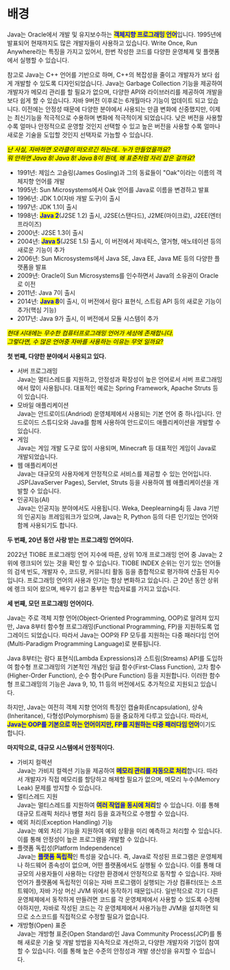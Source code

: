 # 배경

Java는 Oracle에서 개발 및 유지보수하는 <mark style="color:blue;">**객체지향 프로그래밍 언어**</mark>입니다. 1995년에 발표되어 현재까지도 많은 개발자들이 사용하고 있습니다. Write Once, Run Anywhere라는 특징을 가지고 있어서, 한번 작성한 코드를 다양한 운영체제 및 플랫폼에서 실행할 수 있습니다.

참고로 Java는 C++ 언어를 기반으로 하며, C++의 복잡성을 줄이고 개발자가 보다 쉽게 개발할 수 있도록 디자인되었습니다. Java는 Garbage Collection 기능을 제공하여 개발자가 메모리 관리를 할 필요가 없으며, 다양한 API와 라이브러리를 제공하여 개발을 보다 쉽게 할 수 있습니다. 자바 9버전 이후로는 6개월마다 기능이 업데이트 되고 있습니다. 이전에는 안정성 때문에 다양한 분야에서 사용되는 만큼 변화에 신중했지만, 이제는 최신기능을 적극적으로 수용하며 변화에 적극적이게 되었습니다. 낮은 버전을 사용할 수록 얼마나 안정적으로 운영할 것인지 선택할 수 있고 높은 버전을 사용할 수록 얼마나 새로운 기술을 도입할 것인지 선택자로 가늠할 수 있습니다.







_<mark style="background-color:yellow;">난 사실, 자바하면 오라클이 떠오르긴 하는데.. 누가 만들었을까요?</mark>_\
_<mark style="background-color:yellow;">뭐 만하면 Java 8! Java 8! Java 8이 뭔데, 왜 표준처럼 자리 잡은 걸까요?</mark>_

* 1991년: 제임스 고슬링(James Gosling)과 그의 동료들이 "Oak"이라는 이름의 객체지향 언어를 개발
* 1995년: Sun Microsystems에서 Oak 언어를 Java로 이름을 변경하고 발표
* 1996년: JDK 1.0(자바 개발 도구)이 출시
* 1997년: JDK 1.1이 출시
* 1998년: <mark style="color:blue;">**Java 2**</mark>(J2SE 1.2) 출시, J2SE(스탠다드), J2ME(마이크로), J2EE(엔터프라이즈)
* 2000년: J2SE 1.3이 출시
* 2004년: <mark style="color:blue;">**Java 5**</mark>(J2SE 1.5) 출시, 이 버전에서 제네릭스, 열거형, 애노테이션 등의 새로운 기능이 추가
* 2006년: Sun Microsystems에서 Java SE, Java EE, Java ME 등의 다양한 플랫폼을 발표
* 2009년: Oracle이 Sun Microsystems를 인수하면서 Java의 소유권이 Oracle로 이전
* 2011년: Java 7이 출시
* 2014년: <mark style="color:blue;">**Java 8**</mark>이 출시, 이 버전에서 람다 표현식, 스트림 API 등의 새로운 기능이 추가(핵심 기능)
* 2017년: Java 9가 출시, 이 버전에서 모듈 시스템이 추가







_<mark style="background-color:yellow;">현대 시대에는 무수한 컴퓨터프로그래밍 언어가 세상에 존재합니다.</mark>_ \
_<mark style="background-color:yellow;">그렇다면, 수 많은 언어중 자바를 사용하는 이유는 무엇 일까요?</mark>_

**첫 번째, 다양한 분야에서 사용되고 있다.**

* 서버 프로그래밍\
  Java는 멀티스레드를 지원하고, 안정성과 확장성이 높은 언어로서 서버 프로그래밍에서 많이 사용됩니다. 대표적인 예로는 Spring Framework, Apache Struts 등이 있습니다.
* 모바일 애플리케이션\
  Java는 안드로이드(Andriod) 운영체제에서 사용되는 기본 언어 중 하나입니다. 안드로이드 스튜디오와 Java를 함께 사용하여 안드로이드 애플리케이션을 개발할 수 있습니다.
* 게임\
  Java는 게임 개발 도구로 많이 사용되며, Minecraft 등 대표적인 게임이 Java로 개발되었습니다.
* 웹 애플리케이션\
  Java는 대규모의 사용자에게 안정적으로 서비스를 제공할 수 있는 언어입니다. JSP(JavaServer Pages), Servlet, Struts 등을 사용하여 웹 애플리케이션을 개발할 수 있습니다.
* 인공지능(AI)\
  Java는 인공지능 분야에서도 사용됩니다. Weka, Deeplearning4j 등 Java 기반의 인공지능 프레임워크가 있으며, Java는 R, Python 등의 다른 인기있는 언어와 함께 사용되기도 합니다.



**두 번째, 20년 동안 사랑 받는 프로그래밍 언어이다.**

2022년 TIOBE 프로그래밍 언어 지수에 따른, 상위 10개 프로그래밍 언어 중 Java는 2위에 랭크되어 있는 것을 확인 할 수 있습니다. TIOBE INDEX 순위는 인기 있는 언어들의 검색 빈도, 개발자 수, 코드량, 커뮤니티 활동 등을 종합적으로 평가하여 산출된 지수입니다. 프로그래밍 언어의 사용과 인기는 항상 변화하고 있습니다. 근 20년 동안 상위에 렝크 되어 왔으며, 배우기 쉽고 풍부한 학습자료를 가지고 있습니다.



**세 번째, 모던 프로그래밍 언어이다.**

Java는 주로 객체 지향 언어(Object-Oriented Programming, OOP)로 알려져 있지만, Java 8부터 함수형 프로그래밍(Functional Programming, FP)을 지원하도록 업그레이드 되었습니다. 따라서 Java는 OOP와 FP 모두를 지원하는 다중 패러다임 언어(Multi-Paradigm Programming Language)로 분류됩니다.

Java 8부터는 람다 표현식(Lambda Expressions)과 스트림(Streams) API를 도입하여 함수형 프로그래밍의 기본적인 개념인 일급 함수(First-Class Function), 고차 함수(Higher-Order Function), 순수 함수(Pure Function) 등을 지원합니다. 이러한 함수형 프로그래밍의 기능은 Java 9, 10, 11 등의 버전에서도 추가적으로 지원되고 있습니다.

하지만, Java는 여전히 객체 지향 언어의 특징인 캡슐화(Encapsulation), 상속(Inheritance), 다형성(Polymorphism) 등을 중요하게 다루고 있습니다. 따라서, <mark style="color:blue;">**Java는 OOP를 기본으로 하는 언어이지만, FP를 지원하는 다중 패러다임 언어**</mark>이기도 합니다.



**마지막으로, 대규모 시스템에서 안정적이다.**&#x20;

* 가비지 컬렉션\
  Java는 가비지 컬렉션 기능을 제공하여 <mark style="color:blue;">**메모리 관리를 자동으로 처리**</mark>합니다. 따라서 개발자가 직접 메모리를 할당하고 해제할 필요가 없으며, 메모리 누수(Memory Leak) 문제를 방지할 수 있습니다.
* 멀티스레드 지원\
  Java는 멀티스레드를 지원하여 <mark style="color:blue;">**여러 작업을 동시에 처리**</mark>할 수 있습니다. 이를 통해 대규모 트래픽 처리나 병렬 처리 등을 효과적으로 수행할 수 있습니다.
* 예외 처리(Exception Handling) 기능\
  Java는 예외 처리 기능을 지원하여 예외 상황을 미리 예측하고 처리할 수 있습니다. 이를 통해 안정성이 높은 프로그램을 개발할 수 있습니다.
* 플랫폼 독립성(Platform Independence)\
  Java는 <mark style="color:blue;">**플랫폼 독립적**</mark>인 특성을 갖습니다. 즉, Java로 작성된 프로그램은 운영체제나 하드웨어 종속성이 없으며, 어떤 플랫폼에서도 실행될 수 있습니다. 이를 통해 대규모의 사용자들이 사용하는 다양한 환경에서 안정적으로 동작할 수 있습니다. 자바 언어가 플랫폼에 독립적인 이유는 자바 프로그램이 실행되는 가상 컴퓨터(또는 소프트웨어), 자바 가상 머신 JVM 위에서 동작하기 때문입니다. 일반적으로 각기 다른 운영체제에서 동작하게 만들려면 코드를 각 운영체제에서 사용할 수 있도록 수정해야하지만, 자바로 작성된 코드는 각 운영체제에서 사용가능한 JVM을 설치하면 되므로 소스코드를 직접적으로 수정할 필요가 없습니다.
* 개방형(Open) 표준\
  Java는 개방형 표준(Open Standard)인 Java Community Process(JCP)를 통해 새로운 기술 및 개발 방법을 지속적으로 개선하고, 다양한 개발자와 기업이 참여할 수 있습니다. 이를 통해 높은 수준의 안정성과 개발 생산성을 유지할 수 있습니다.


